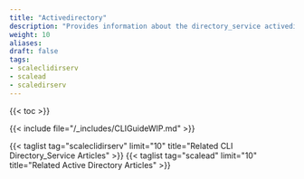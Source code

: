 ```yaml
---
title: "Activedirectory"
description: "Provides information about the directory_service activedirectory namespace in the TrueNAS CLI. Includes command syntax and common commands."
weight: 10
aliases:
draft: false
tags:
- scaleclidirserv
- scalead
- scaledirserv
---
```


{{< toc >}}


{{< include file="/_includes/CLIGuideWIP.md" >}}


{{< taglist tag="scaleclidirserv" limit="10" title="Related CLI Directory_Service Articles" >}}
{{< taglist tag="scalead" limit="10" title="Related Active Directory Articles" >}}